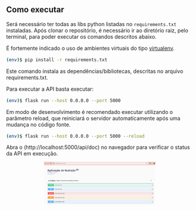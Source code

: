 ## Como executar

Será necessário ter todas as libs python listadas no `requirements.txt` instaladas. Após clonar o repositório, é necessário ir ao diretório raiz, pelo terminal, para poder executar os comandos descritos abaixo.

É fortemente indicado o uso de ambientes virtuais do tipo [virtualenv](https://virtualenv.pypa.io/).

```bash
(env)$ pip install -r requirements.txt
```
Este comando instala as dependências/bibliotecas, descritas no arquivo requirements.txt.

Para executar a API basta executar:
```bash
(env)$ flask run --host 0.0.0.0 --port 5000
```

Em modo de desenvolvimento é recomendado executar utilizando o parâmetro reload, que reiniciará o servidor automaticamente após uma mudança no código fonte.
```bash
(env)$ flask run --host 0.0.0.0 --port 5000 --reload
```
Abra o (http://localhost:5000/api/doc) no navegador para verificar o status da API em execução.

<p align="center">
  <img src="img-readme/rotas.png" alt="Exibição Swagger" width="300"/>
</p>